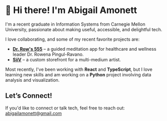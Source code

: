 # 👋 Hi there! I'm Abigail Amonett

I'm a recent graduate in Information Systems from Carnegie Mellon University, passionate about making useful, accessible, and delightful tech.

I love collaborating, and some of my recent favorite projects are:
- [**Dr. Row's 555**](https://dr-rows-555.com/) – a guided meditation app for healthcare and wellness leader Dr. Rowena Pingul-Ravano.
- [**SiiV**](https://ajaphid.github.io/siiv/) – a custom storefront for a multi-medium artist.

Most recently, I've been working with **React** and **TypeScript**, but I love learning new skills and am working on a **Python** project involving data analysis and visualization.

## Let’s Connect!
If you'd like to connect or talk tech, feel free to reach out: [abigailamonett@gmail.com](mailto:abigailamonett@gmail.com)

<!--
**ajaphid/ajaphid** is a ✨ _special_ ✨ repository because its `README.md` (this file) appears on your GitHub profile.

Here are some ideas to get you started:

- 🔭 I’m currently working on ...
- 🌱 I’m currently learning ...
- 👯 I’m looking to collaborate on ...
- 🤔 I’m looking for help with ...
- 💬 Ask me about ...
- 📫 How to reach me: ...
- 😄 Pronouns: ...
- ⚡ Fun fact: ...
-->
